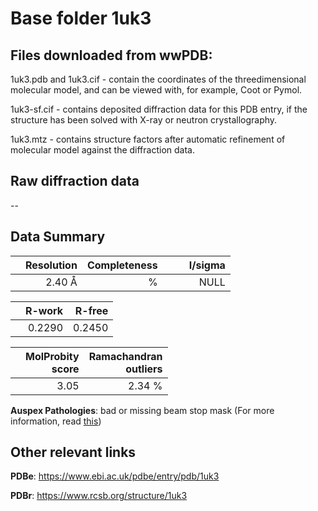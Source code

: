 # Base folder 1uk3

## Files downloaded from wwPDB:

1uk3.pdb and 1uk3.cif - contain the coordinates of the threedimensional molecular model, and can be viewed with, for example, Coot or Pymol.

1uk3-sf.cif - contains deposited diffraction data for this PDB entry, if the structure has been solved with X-ray or neutron crystallography.

1uk3.mtz - contains structure factors after automatic refinement of molecular model against the diffraction data.

## Raw diffraction data

--<br> 

## Data Summary
|   | Resolution | Completeness| I/sigma |
|---|-------------:|----------------:|--------------:|
|   |2.40 Å|      %|<img width=50/>NULL |

|   | **R-work**| **R-free**   
|---|-------------:|----------------:|           
||  0.2290|  0.2450|

|   |**MolProbity<br>score**| **Ramachandran<br>outliers** 
|---|-------------:|----------------:|
||  3.05|  2.34 %|

**Auspex Pathologies**: bad or missing beam stop mask (For more information, read [this](https://github.com/thorn-lab/coronavirus_structural_task_force/blob/master/pdb/3c_like_proteinase/SARS-CoV/1uk3/validation/auspex/1uk3_auspex_comments.txt))

 



## Other relevant links 
**PDBe**:  https://www.ebi.ac.uk/pdbe/entry/pdb/1uk3
 
**PDBr**: https://www.rcsb.org/structure/1uk3 

